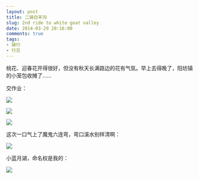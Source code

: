 ```yaml
---
layout: post
title: 二骑白羊沟
slug: 2nd ride to white goat valley
date: 2014-03-29 20:16:00
comments: true
tags:
- 骑行
- 行见
---
```


桃花、迎春花开得很好，但没有秋天长满路边的花有气氛。早上去得晚了，阳坊镇的小笼包收摊了……

交作业：

![](http://pic.yupoo.com/leninlee/DDU0q8d7/medish.jpg)

![](http://pic.yupoo.com/leninlee/DDU0sey9/medish.jpg)

![](http://pic.yupoo.com/leninlee/DDU0s9ak/medish.jpg)

这次一口气上了魔鬼六连弯，弯口溪水别样清啊：

![](http://pic.yupoo.com/leninlee/DDU0s3cm/medish.jpg)

小蓝月湖，命名权是我的：

![](http://pic.yupoo.com/leninlee/DDU2DREG/medish.jpg)
